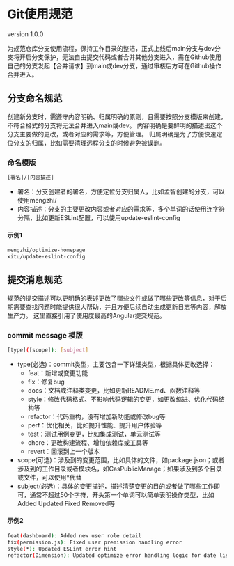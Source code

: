 # Git使用规范

version 1.0.0

为规范仓库分支使用流程，保持工作目录的整洁，正式上线后main分支与dev分支将开启分支保护，无法自由提交代码或者合并其他分支进入，需在Github使用自己的分支发起【合并请求】到main或dev分支，通过审核后方可在Github操作合并进入。

## 分支命名规范

创建新分支时，需遵守内容明确、归属明确的原则，且需要按照分支模版来创建，不符合格式的分支将无法合并进入main或dev。
内容明确是要鲜明的描述出这个分支主要做的更改，或者对应的需求等，方便管理。
归属明确是为了方便快速定位分支的归属，比如需要清理远程分支的时候避免被误删。

### 命名模版

``` sh
[署名]/[内容描述]
```

- 署名：分支创建者的署名，方便定位分支归属人，比如孟智创建的分支，可以使用mengzhi/
- 内容描述：分支的主要更改内容或者对应的需求等，多个单词的话使用连字符分隔，比如更新ESLint配置，可以使用update-eslint-config

#### 示例1

```sh
mengzhi/optimize-homepage
xitu/update-eslint-config
```

## 提交消息规范

规范的提交描述可以更明确的表述更改了哪些文件或做了哪些更改等信息，对于后期需要查找问题时能提供很大帮助，并且方便后续自动生成更新日志等内容，解放生产力。
这里直接引用了使用度最高的Angular提交规范。

### commit message 模版

```sh
[type]([scope]): [subject]
```

- type(必选)：commit类型，主要包含一下详细类型，根据具体更改选择：
  - feat：新增或变更功能
  - fix：修复bug
  - docs：文档或注释类变更，比如更新README.md、函数注释等
  - style：修改代码格式、不影响代码逻辑的变更，如更改缩进、优化代码结构等
  - refactor：代码重构，没有增加新功能或修改bug等
  - perf：优化相关，比如提升性能、提升用户体验等
  - test：测试用例变更，比如集成测试，单元测试等
  - chore：更改构建流程、增加依赖库或工具等
  - revert：回滚到上一个版本
- scope(可选)：涉及到的变更范围，比如具体的文件，如package.json；或者涉及到的工作目录或者模块名，如CasPublicManage；如果涉及到多个目录或文件，可以使用*代替
- subject(必选)：具体的变更描述，描述清楚变更的目的或者做了哪些工作即可，通常不超过50个字符，开头第一个单词可以简单表明操作类型，比如Added Updated Fixed Removed等

#### 示例2

```sh
feat(dashboard): Added new user role detail
fix(permission.js): Fixed user premission handling error
style(*): Updated ESLint error hint
refactor(Dimension): Updated optimize error handling logic for date list retrevial
```
